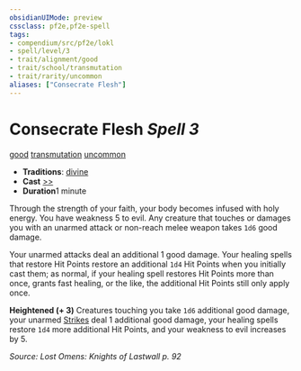 ```yaml
---
obsidianUIMode: preview
cssclass: pf2e,pf2e-spell
tags:
- compendium/src/pf2e/lokl
- spell/level/3
- trait/alignment/good
- trait/school/transmutation
- trait/rarity/uncommon
aliases: ["Consecrate Flesh"]
---
```

# Consecrate Flesh *Spell 3*   
[good](good.md)  [transmutation](transmutation.md)  [uncommon](uncommon.md)  

- **Traditions**: [divine](divine.md)
- **Cast** [>>](chapter-9-playing-the-game.md#Actions "Two-Action") 
- **Duration**1 minute

Through the strength of your faith, your body becomes infused with holy energy. You have weakness 5 to evil. Any creature that touches or damages you with an unarmed attack or non-reach melee weapon takes `1d6` good damage.

Your unarmed attacks deal an additional 1 good damage. Your healing spells that restore Hit Points restore an additional `1d4` Hit Points when you initially cast them; as normal, if your healing spell restores Hit Points more than once, grants fast healing, or the like, the additional Hit Points still only apply once.

**Heightened (+ 3)** Creatures touching you take `1d6` additional good damage, your unarmed [Strikes](strike.md) deal 1 additional good damage, your healing spells restore `1d4` more additional Hit Points, and your weakness to evil increases by 5.

*Source: Lost Omens: Knights of Lastwall p. 92*